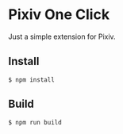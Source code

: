# Pixiv One Click

Just a simple extension for Pixiv.

## Install

```
$ npm install
```

## Build

```
$ npm run build
```